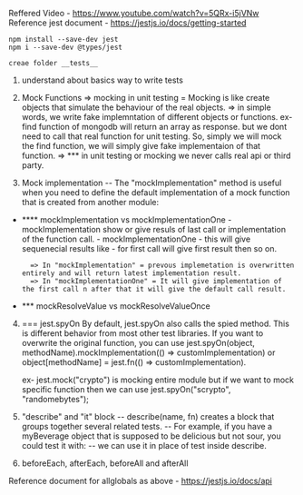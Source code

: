 Reffered Video - https://www.youtube.com/watch?v=5QRx-i5jVNw
Reference jest document - 
    https://jestjs.io/docs/getting-started

    npm install --save-dev jest
    npm i --save-dev @types/jest

    creae folder __tests__

1. understand about basics way to write tests
2. Mock Functions
    => mocking in unit testing = Mocking is like create objects that simulate the behaviour of the real objects.
    => in simple words, we write fake implemntation of different objects or functions.
    ex- find function of mongodb will return an array as response. but we dont need to call that real function for unit testing. 
    So, simply we will mock the find function, we will simply give fake implementaion of that function.
    => *** in unit testing or mocking we never calls real api or third party.

3. Mock implementation -- The "mockImplementation" method is useful when you need to define the default implementation of a mock function that is created from another module:

- **** mockImplementation vs mockImplementationOne
        - mockImplementation show or give resuls of last call or implementation of the function call.
        - mockImplementationOne - this will give sequenecial results like - for first call will give first result then so on.

        => In "mockImplementation" = prevous implemetation is overwritten entirely and will return latest implementation result.
        => In "mockImplementationOne" = It will give implementation of the first call n after that it will give the default call result.

- *** mockResolveValue vs mockResolveValueOnce 


4. === jest.spyOn
    By default, jest.spyOn also calls the spied method. This is different behavior from most other test libraries. If you want to overwrite the original function, you can use jest.spyOn(object, methodName).mockImplementation(() => customImplementation) or object[methodName] = jest.fn(() => customImplementation).

    ex- jest.mock("crypto") is mocking entire module but if we want to mock specific function then  we can use jest.spyOn("scrypto", "randomebytes");

5. "describe" and "it" block
    -- describe(name, fn) creates a block that groups together several related tests. 
    -- For example, if you have a myBeverage object that is supposed to be delicious but not sour, you could test it with:
    -- we can use it in place of test inside describe.

6. beforeEach, afterEach, beforeAll and afterAll

Reference document for allglobals as above - https://jestjs.io/docs/api